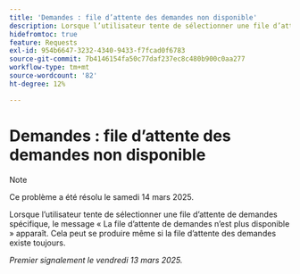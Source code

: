 ```yaml
---
title: 'Demandes : file d’attente des demandes non disponible'
description: Lorsque l’utilisateur tente de sélectionner une file d’attente des demandes spécifique, le message La file d’attente des demandes n’est plus disponible . Cela peut se produire même si la file d’attente des demandes existe toujours.
hidefromtoc: true
feature: Requests
exl-id: 954b6647-3232-4340-9433-f7fcad0f6783
source-git-commit: 7b4146154fa50c77daf237ec8c480b900c0aa277
workflow-type: tm+mt
source-wordcount: '82'
ht-degree: 12%

---
```


# Demandes : file d’attente des demandes non disponible

>[!NOTE]
>
>Ce problème a été résolu le samedi 14 mars 2025.

Lorsque l’utilisateur tente de sélectionner une file d’attente de demandes spécifique, le message « La file d’attente de demandes n’est plus disponible » apparaît. Cela peut se produire même si la file d’attente des demandes existe toujours.

_Premier signalement le vendredi 13 mars 2025._
